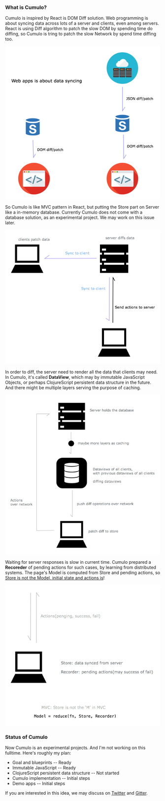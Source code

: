 
### What is Cumulo?

Cumulo is inspired by React is DOM Diff solution. Web programming is about syncing data across lots of a server and clients, even among servers. React is using Diff algorithm to patch the slow DOM by spending time do diffing, so Cumulo is tring to patch the slow Network by spend time diffing too.

![](images/diff.png)

So Cumulo is like MVC pattern in React, but putting the Store part on Server like a in-memory database. Currently Cumulo does not come with a database solution, as an experimental project. We may work on this issue later.

![](images/syncing.png)

In order to diff, the server need to render all the data that clients may need. In Cumulo, it's called **DataView**, which may by immutable JavaScript Objects, or perhaps ClojureScript persistent data structure in the future. And there might be multiple layers serving the purpose of caching.

![](images/caching.png)

Waiting for server responses is slow in current time. Cumulo prepared a **Recoreder** of pending actions for such cases, by learning from distributed systems. The page's Model is computed from Store and pending actions, so [Store is not the Model, initial state and actions is][post]!

[post]: https://medium.com/cumulo-project/in-flux-and-ssot-store-is-not-the-truth-actions-is-8094dcfcdb12

![](images/recorder.png)

### Status of Cumulo

Now Cumulo is an experimental projects. And I'm not working on this fulltime. Here's roughly my plan:

* Goal and blueprints -- Ready
* Immutable JavaScript -- Ready
* ClojureScript persistent data structure -- Not started
* Cumulo implementation -- Initial steps
* Demo apps -- Initial steps

If you are interested in this idea, we may discuss on [Twitter][twitter] and [Gitter][gitter].

[twitter]: https://twitter.com/jiyinyiyong
[gitter]: https://gitter.im/Cumulo/cumulo.org
